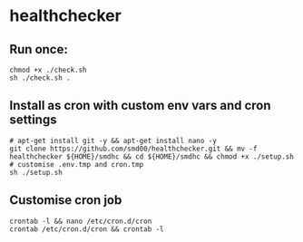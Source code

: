 # healthchecker

## Run once:
```
chmod +x ./check.sh 
sh ./check.sh .
```

## Install as cron with custom env vars and cron settings
```
# apt-get install git -y && apt-get install nano -y
git clone https://github.com/smd00/healthchecker.git && mv -f healthchecker ${HOME}/smdhc && cd ${HOME}/smdhc && chmod +x ./setup.sh
# customise .env.tmp and cron.tmp
sh ./setup.sh
```

## Customise cron job
```
crontab -l && nano /etc/cron.d/cron
crontab /etc/cron.d/cron && crontab -l
```